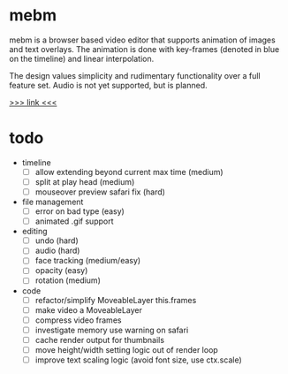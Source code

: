 # mebm

mebm is a browser based video editor that supports animation of images and text overlays.
The animation is done with key-frames (denoted in blue on the timeline) and linear interpolation.

The design values simplicity and rudimentary functionality over a full feature set.
Audio is not yet supported, but is planned.

[>>> link <<<](http://bwasti.github.io/mebm)

# todo

- timeline
  - [ ] allow extending beyond current max time (medium)
  - [ ] split at play head (medium)
  - [ ] mouseover preview safari fix (hard)
- file management
  - [ ] error on bad type (easy)
  - [ ] animated .gif support
- editing
  - [ ] undo (hard)
  - [ ] audio (hard)
  - [ ] face tracking (medium/easy)
  - [ ] opacity (easy)
  - [ ] rotation (medium)
- code
  - [ ] refactor/simplify MoveableLayer this.frames
  - [ ] make video a MoveableLayer
  - [ ] compress video frames
  - [ ] investigate memory use warning on safari
  - [ ] cache render output for thumbnails
  - [ ] move height/width setting logic out of render loop
  - [ ] improve text scaling logic (avoid font size, use ctx.scale)
